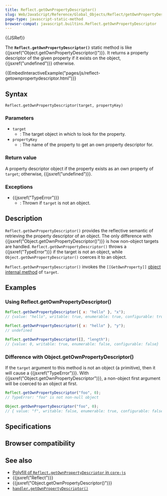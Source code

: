 ```yaml
---
title: Reflect.getOwnPropertyDescriptor()
slug: Web/JavaScript/Reference/Global_Objects/Reflect/getOwnPropertyDescriptor
page-type: javascript-static-method
browser-compat: javascript.builtins.Reflect.getOwnPropertyDescriptor
---
```


{{JSRef}}

The **`Reflect.getOwnPropertyDescriptor()`** static method is like {{jsxref("Object.getOwnPropertyDescriptor()")}}. It returns a property descriptor of the given property if it exists on the object, {{jsxref("undefined")}} otherwise.

{{EmbedInteractiveExample("pages/js/reflect-getownpropertydescriptor.html")}}

## Syntax

```js-nolint
Reflect.getOwnPropertyDescriptor(target, propertyKey)
```

### Parameters

- `target`
  - : The target object in which to look for the property.
- `propertyKey`
  - : The name of the property to get an own property descriptor for.

### Return value

A property descriptor object if the property exists as an own property of `target`; otherwise, {{jsxref("undefined")}}.

### Exceptions

- {{jsxref("TypeError")}}
  - : Thrown if `target` is not an object.

## Description

`Reflect.getOwnPropertyDescriptor()` provides the reflective semantic of retrieving the property descriptor of an object. The only difference with {{jsxref("Object.getOwnPropertyDescriptor()")}} is how non-object targets are handled. `Reflect.getOwnPropertyDescriptor()` throws a {{jsxref("TypeError")}} if the target is not an object, while `Object.getOwnPropertyDescriptor()` coerces it to an object.

`Reflect.getOwnPropertyDescriptor()` invokes the `[[GetOwnProperty]]` [object internal method](/Web/JavaScript/Reference/Global_Objects/Proxy#object_internal_methods) of `target`.

## Examples

### Using Reflect.getOwnPropertyDescriptor()

```js
Reflect.getOwnPropertyDescriptor({ x: "hello" }, "x");
// {value: "hello", writable: true, enumerable: true, configurable: true}

Reflect.getOwnPropertyDescriptor({ x: "hello" }, "y");
// undefined

Reflect.getOwnPropertyDescriptor([], "length");
// {value: 0, writable: true, enumerable: false, configurable: false}
```

### Difference with Object.getOwnPropertyDescriptor()

If the `target` argument to this method is not an object (a primitive), then it will cause a {{jsxref("TypeError")}}. With {{jsxref("Object.getOwnPropertyDescriptor")}}, a non-object first argument will be coerced to an object at first.

```js
Reflect.getOwnPropertyDescriptor("foo", 0);
// TypeError: "foo" is not non-null object

Object.getOwnPropertyDescriptor("foo", 0);
// { value: "f", writable: false, enumerable: true, configurable: false }
```

## Specifications



## Browser compatibility



## See also

- [Polyfill of `Reflect.getOwnPropertyDescriptor` in `core-js`](https://github.com/zloirock/core-js#ecmascript-reflect)
- {{jsxref("Reflect")}}
- {{jsxref("Object.getOwnPropertyDescriptor()")}}
- [`handler.getOwnPropertyDescriptor()`](/Web/JavaScript/Reference/Global_Objects/Proxy/Proxy/getOwnPropertyDescriptor)
